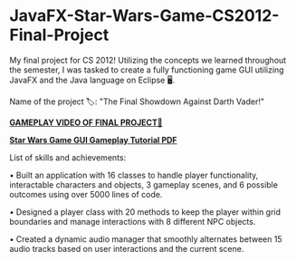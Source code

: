# JavaFX-Star-Wars-Game-CS2012-Final-Project
My final project for CS 2012! Utilizing the concepts we learned throughout the semester, I was tasked to create a fully functioning game GUI utilizing JavaFX and the Java language on Eclipse 🖥️.

Name of the project 🏷️: "The Final Showdown Against Darth Vader!"

[**GAMEPLAY VIDEO OF FINAL PROJECT🎥**](https://drive.google.com/file/d/1Mrx-izFJz4wZTtNqiL4JPYxzdXv9-R_M/view?usp=sharing) 

[**Star Wars Game GUI Gameplay Tutorial PDF**](https://github.com/user-attachments/files/16719258/Star.Wars.Game.GUI.Gameplay.Tutorial.pdf)

List of skills and achievements:

• Built an application with 16 classes to handle player functionality, interactable characters and objects, 3 gameplay scenes, and 6 possible outcomes using over 5000 lines of code.

• Designed a player class with 20 methods to keep the player within grid boundaries and manage interactions with 8 different NPC objects.

• Created a dynamic audio manager that smoothly alternates between 15 audio tracks based on user interactions and the current scene.
